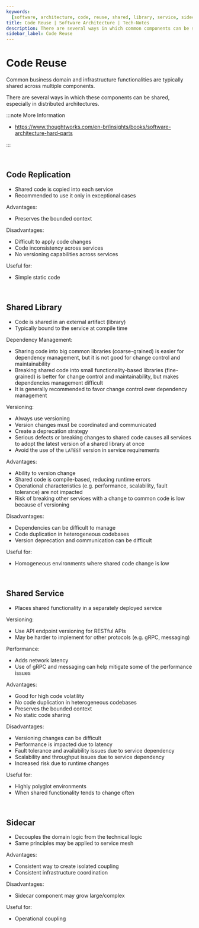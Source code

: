 ```yaml
---
keywords:
  [software, architecture, code, reuse, shared, library, service, sidecar, mesh]
title: Code Reuse | Software Architecture | Tech-Notes
description: There are several ways in which common components can be shared, especially in distributed architectures.
sidebar_label: Code Reuse
---
```


# Code Reuse

Common business domain and infrastructure functionalities are typically shared across multiple components.

There are several ways in which these components can be shared, especially in distributed architectures.

:::note More Information

- https://www.thoughtworks.com/en-br/insights/books/software-architecture-hard-parts

:::

<br/>

## Code Replication

- Shared code is copied into each service
- Recommended to use it only in exceptional cases

Advantages:

- Preserves the bounded context

Disadvantages:

- Difficult to apply code changes
- Code inconsistency across services
- No versioning capabilities across services

Useful for:

- Simple static code

<br/>

## Shared Library

- Code is shared in an external artifact (library)
- Typically bound to the service at compile time

Dependency Management:

- Sharing code into big common libraries (coarse-grained) is easier for dependency management, but it is not good for change control and maintainability
- Breaking shared code into small functionality-based libraries (fine-grained) is better for change control and maintainability, but makes dependencies management difficult
- It is generally recommended to favor change control over dependency management

Versioning:

- Always use versioning
- Version changes must be coordinated and communicated
- Create a deprecation strategy
- Serious defects or breaking changes to shared code causes all services to adopt the latest version of a shared library at once
- Avoid the use of the `LATEST` version in service requirements

Advantages:

- Ability to version change
- Shared code is compile-based, reducing runtime errors
- Operational characteristics (e.g. performance, scalability, fault tolerance) are not impacted
- Risk of breaking other services with a change to common code is low because of versioning

Disadvantages:

- Dependencies can be difficult to manage
- Code duplication in heterogeneous codebases
- Version deprecation and communication can be difficult

Useful for:

- Homogeneous environments where shared code change is low

<br/>

## Shared Service

- Places shared functionality in a separately deployed service

Versioning:

- Use API endpoint versioning for RESTful APIs
- May be harder to implement for other protocols (e.g. gRPC, messaging)

Performance:

- Adds network latency
- Use of gRPC and messaging can help mitigate some of the performance issues

Advantages:

- Good for high code volatility
- No code duplication in heterogeneous codebases
- Preserves the bounded context
- No static code sharing

Disadvantages:

- Versioning changes can be difficult
- Performance is impacted due to latency
- Fault tolerance and availability issues due to service dependency
- Scalability and throughput issues due to service dependency
- Increased risk due to runtime changes

Useful for:

- Highly polyglot environments
- When shared functionality tends to change often

<br/>

## Sidecar

- Decouples the domain logic from the technical logic
- Same principles may be applied to service mesh

Advantages:

- Consistent way to create isolated coupling
- Consistent infrastructure coordination

Disadvantages:

- Sidecar component may grow large/complex

Useful for:

- Operational coupling
